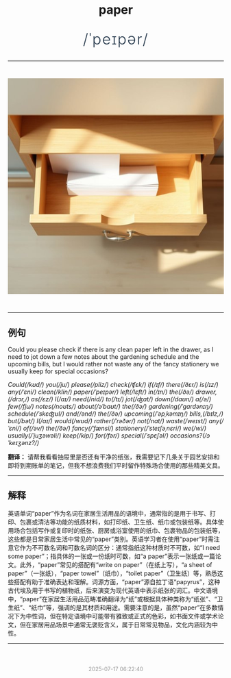 <div align="center">

# paper

<div style="margin: 30px 0;">
<h1 style="font-size: 2.5em; font-weight: 300; letter-spacing: 2px; margin: 0; color: #2c3e50;">
/ˈpeɪpər/
</h1>
</div>

</div>

---

<div align="center" style="margin: 40px 0;">

![paper](images/paper.png)

</div>

---

## 例句

Could you please check if there is any clean paper left in the drawer, as I need to jot down a few notes about the gardening schedule and the upcoming bills, but I would rather not waste any of the fancy stationery we usually keep for special occasions?

*Could(/kʊd/) you(/ju/) please(/pliz/) check(/ʧɛk/) if(/ɪf/) there(/ðɛr/) is(/ɪz/) any(/ˈɛni/) clean(/klin/) paper(/ˈpeɪpər/) left(/lɛft/) in(/ɪn/) the(/ðə/) drawer,(/drɔr,/) as(/ɛz/) I(/aɪ/) need(/nid/) to(/tɪ/) jot(/ʤɑt/) down(/daʊn/) a(/ə/) few(/fju/) notes(/noʊts/) about(/əˈbaʊt/) the(/ðə/) gardening(/ˈgɑrdənɪŋ/) schedule(/ˈskɛʤʊl/) and(/ənd/) the(/ðə/) upcoming(/ˈəpˌkəmɪŋ/) bills,(/bɪlz,/) but(/bət/) I(/aɪ/) would(/wʊd/) rather(/ˈrəðər/) not(/nɑt/) waste(/weɪst/) any(/ˈɛni/) of(/əv/) the(/ðə/) fancy(/ˈfænsi/) stationery(/ˈsteɪʃəˌnɛri/) we(/wi/) usually(/ˈjuʒəwəli/) keep(/kip/) for(/fər/) special(/ˈspɛʃəl/) occasions?(/ɔˈkeɪʒənz?/)*

**翻译：** 请帮我看看抽屉里是否还有干净的纸张，我需要记下几条关于园艺安排和即将到期账单的笔记，但我不想浪费我们平时留作特殊场合使用的那些精美文具。

---

## 解释

英语单词“paper”作为名词在家居生活用品的语境中，通常指的是用于书写、打印、包裹或清洁等功能的纸质材料，如打印纸、卫生纸、纸巾或包装纸等。具体使用场合包括写作或复印时的纸张、厨房或浴室使用的纸巾、包裹物品的包装纸等，这些都是日常家居生活中常见的“paper”类别。英语学习者在使用“paper”时需注意它作为不可数名词和可数名词的区分：通常指纸这种材质时不可数，如“I need some paper”；指具体的一张或一份纸时可数，如“a paper”表示一张纸或一篇论文。此外，“paper”常见的搭配有“write on paper”（在纸上写），“a sheet of paper”（一张纸），“paper towel”（纸巾），“toilet paper”（卫生纸）等，熟悉这些搭配有助于准确表达和理解。词源方面，“paper”源自拉丁语“papyrus”，这种古代埃及用于书写的植物纸，后来演变为现代英语中表示纸张的词汇。中文语境中，“paper”在家居生活用品范畴准确翻译为“纸”或根据具体种类称为“纸张”、“卫生纸”、“纸巾”等，强调的是其材质和用途。需要注意的是，虽然“paper”在多数情况下为中性词，但在特定语境中可能带有雅致或正式的色彩，如书面文件或学术论文，但在家居用品场景中通常无褒贬含义，属于日常常见物品，文化内涵较为中性。


---

<div align="center" style="margin-top: 50px;">
<small style="color: #999; font-size: 0.9em;">2025-07-17 06:22:40</small>
</div>
